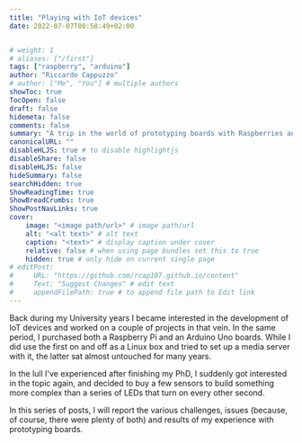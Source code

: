 ```yaml
---
title: "Playing with IoT devices"
date: 2022-07-07T00:58:49+02:00


# weight: 1
# aliases: ["/first"]
tags: ["raspberry", "arduino"]
author: "Riccardo Cappuzzo"
# author: ["Me", "You"] # multiple authors
showToc: true
TocOpen: false
draft: false
hidemeta: false
comments: false
summary: "A trip in the world of prototyping boards with Raspberries and Arduinos."
canonicalURL: ""
disableHLJS: true # to disable highlightjs
disableShare: false
disableHLJS: false
hideSummary: false
searchHidden: true
ShowReadingTime: true
ShowBreadCrumbs: true
ShowPostNavLinks: true
cover:
    image: "<image path/url>" # image path/url
    alt: "<alt text>" # alt text
    caption: "<text>" # display caption under cover
    relative: false # when using page bundles set this to true
    hidden: true # only hide on current single page
# editPost:
#     URL: "https://github.com/rcap107.github.io/content"
#     Text: "Suggest Changes" # edit text
#     appendFilePath: true # to append file path to Edit link
---
```

Back during my University years I became interested in the development of IoT
devices and worked on a couple of projects in that vein. In the same period, I 
purchased both a Raspberry Pi and an Arduino Uno boards. While I did use the 
first on and off as a Linux box and tried to set up a media server with it,
the latter sat almost untouched for many years. 

In the lull I've experienced after finishing my PhD, I suddenly got interested 
in the topic again, and decided to buy a few sensors to build something more 
complex than a series of LEDs that turn on every other second.

In this series of posts, I will report the various challenges, issues (because, 
of course, there were plenty of both) and results of my experience with 
prototyping boards. 

